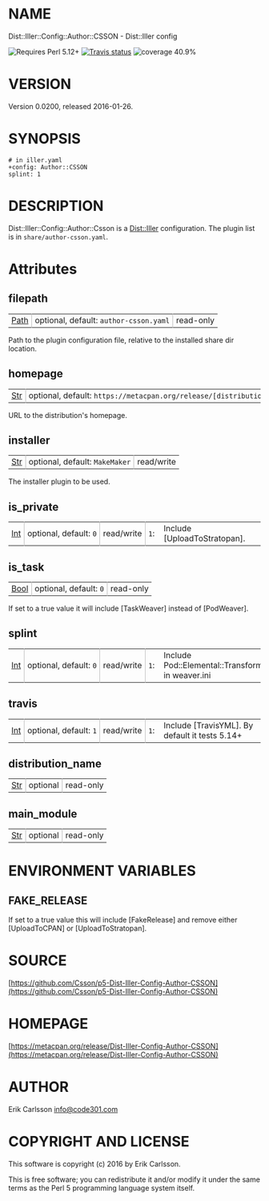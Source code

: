 # NAME

Dist::Iller::Config::Author::CSSON - Dist::Iller config

![Requires Perl 5.12+](https://img.shields.io/badge/perl-5.12+-brightgreen.svg) [![Travis status](https://api.travis-ci.org/Csson/p5-Dist-Iller-Config-Author-CSSON.svg?branch=master)](https://travis-ci.org/Csson/p5-Dist-Iller-Config-Author-CSSON) ![coverage 40.9%](https://img.shields.io/badge/coverage-40.9%-red.svg)

# VERSION

Version 0.0200, released 2016-01-26.

# SYNOPSIS

    # in iller.yaml
    +config: Author::CSSON
    splint: 1

# DESCRIPTION

Dist::Iller::Config::Author::Csson is a [Dist::Iller](https://metacpan.org/pod/Dist::Iller) configuration. The plugin list is in `share/author-csson.yaml`.

# Attributes

## filepath

<table cellpadding="0" cellspacing="0">
<tr>
    <td style="padding-right: 6px; padding-left: 6px; border-right: 1px solid #b8b8b8; white-space: nowrap;"><a href="https://metacpan.org/pod/Types::Path::Tiny#Path">Path</a></td>
    <td style="padding-right: 6px; padding-left: 6px; border-right: 1px solid #b8b8b8; white-space: nowrap;">optional, default: <code>author-csson.yaml</code></td>
    <td style="padding-left: 6px; padding-right: 6px; white-space: nowrap;">read-only</td>
</tr>
</table>

<p>Path to the plugin configuration file, relative to the installed share dir location.</p>

## homepage

<table cellpadding="0" cellspacing="0">
<tr>
    <td style="padding-right: 6px; padding-left: 6px; border-right: 1px solid #b8b8b8; white-space: nowrap;"><a href="https://metacpan.org/pod/Types::Standard#Str">Str</a></td>
    <td style="padding-right: 6px; padding-left: 6px; border-right: 1px solid #b8b8b8; white-space: nowrap;">optional, default: <code>https://metacpan.org/release/[distribution_name]</code></td>
    <td style="padding-left: 6px; padding-right: 6px; white-space: nowrap;">read/write</td>
</tr>
</table>

<p>URL to the distribution's homepage.</p>

## installer

<table cellpadding="0" cellspacing="0">
<tr>
    <td style="padding-right: 6px; padding-left: 6px; border-right: 1px solid #b8b8b8; white-space: nowrap;"><a href="https://metacpan.org/pod/Types::Standard#Str">Str</a></td>
    <td style="padding-right: 6px; padding-left: 6px; border-right: 1px solid #b8b8b8; white-space: nowrap;">optional, default: <code>MakeMaker</code></td>
    <td style="padding-left: 6px; padding-right: 6px; white-space: nowrap;">read/write</td>
</tr>
</table>

<p>The installer plugin to be used.</p>

## is\_private

<table cellpadding="0" cellspacing="0">
<tr>
    <td style="padding-right: 6px; padding-left: 6px; border-right: 1px solid #b8b8b8; white-space: nowrap;"><a href="https://metacpan.org/pod/Types::Standard#Int">Int</a></td>
    <td style="padding-right: 6px; padding-left: 6px; border-right: 1px solid #b8b8b8; white-space: nowrap;">optional, default: <code>0</code></td>
    <td style="padding-right: 6px; padding-left: 6px; border-right: 1px solid #b8b8b8; white-space: nowrap;">read/write</td>
    <td style="text-align: right; padding-right: 6px; padding-left: 6px;"><code>1</code>:</td>
    <td style="padding-left: 12px;">Include [UploadToStratopan].</td>
</tr>
</table>

<p></p>

## is\_task

<table cellpadding="0" cellspacing="0">
<tr>
    <td style="padding-right: 6px; padding-left: 6px; border-right: 1px solid #b8b8b8; white-space: nowrap;"><a href="https://metacpan.org/pod/Types::Standard#Bool">Bool</a></td>
    <td style="padding-right: 6px; padding-left: 6px; border-right: 1px solid #b8b8b8; white-space: nowrap;">optional, default: <code>0</code></td>
    <td style="padding-left: 6px; padding-right: 6px; white-space: nowrap;">read-only</td>
</tr>
</table>

<p>If set to a true value it will include [TaskWeaver] instead of [PodWeaver].</p>

## splint

<table cellpadding="0" cellspacing="0">
<tr>
    <td style="padding-right: 6px; padding-left: 6px; border-right: 1px solid #b8b8b8; white-space: nowrap;"><a href="https://metacpan.org/pod/Types::Standard#Int">Int</a></td>
    <td style="padding-right: 6px; padding-left: 6px; border-right: 1px solid #b8b8b8; white-space: nowrap;">optional, default: <code>0</code></td>
    <td style="padding-right: 6px; padding-left: 6px; border-right: 1px solid #b8b8b8; white-space: nowrap;">read/write</td>
    <td style="text-align: right; padding-right: 6px; padding-left: 6px;"><code>1</code>:</td>
    <td style="padding-left: 12px;">Include Pod::Elemental::Transformer::Splint in weaver.ini</td>
</tr>
</table>

<p></p>

## travis

<table cellpadding="0" cellspacing="0">
<tr>
    <td style="padding-right: 6px; padding-left: 6px; border-right: 1px solid #b8b8b8; white-space: nowrap;"><a href="https://metacpan.org/pod/Types::Standard#Int">Int</a></td>
    <td style="padding-right: 6px; padding-left: 6px; border-right: 1px solid #b8b8b8; white-space: nowrap;">optional, default: <code>1</code></td>
    <td style="padding-right: 6px; padding-left: 6px; border-right: 1px solid #b8b8b8; white-space: nowrap;">read/write</td>
    <td style="text-align: right; padding-right: 6px; padding-left: 6px;"><code>1</code>:</td>
    <td style="padding-left: 12px;">Include [TravisYML]. By default it tests 5.14+</td>
</tr>
</table>

<p></p>

## distribution\_name

<table cellpadding="0" cellspacing="0">
<tr>
    <td style="padding-right: 6px; padding-left: 6px; border-right: 1px solid #b8b8b8; white-space: nowrap;"><a href="https://metacpan.org/pod/Types::Standard#Str">Str</a></td>
    <td style="padding-right: 6px; padding-left: 6px; border-right: 1px solid #b8b8b8; white-space: nowrap;">optional</td>
    <td style="padding-left: 6px; padding-right: 6px; white-space: nowrap;">read-only</td>
</tr>
</table>

<p></p>

## main\_module

<table cellpadding="0" cellspacing="0">
<tr>
    <td style="padding-right: 6px; padding-left: 6px; border-right: 1px solid #b8b8b8; white-space: nowrap;"><a href="https://metacpan.org/pod/Types::Standard#Str">Str</a></td>
    <td style="padding-right: 6px; padding-left: 6px; border-right: 1px solid #b8b8b8; white-space: nowrap;">optional</td>
    <td style="padding-left: 6px; padding-right: 6px; white-space: nowrap;">read-only</td>
</tr>
</table>

<p></p>

# ENVIRONMENT VARIABLES

## FAKE\_RELEASE

If set to a true value this will include \[FakeRelease\] and remove either \[UploadToCPAN\] or \[UploadToStratopan\].

# SOURCE

[https://github.com/Csson/p5-Dist-Iller-Config-Author-CSSON](https://github.com/Csson/p5-Dist-Iller-Config-Author-CSSON)

# HOMEPAGE

[https://metacpan.org/release/Dist-Iller-Config-Author-CSSON](https://metacpan.org/release/Dist-Iller-Config-Author-CSSON)

# AUTHOR

Erik Carlsson <info@code301.com>

# COPYRIGHT AND LICENSE

This software is copyright (c) 2016 by Erik Carlsson.

This is free software; you can redistribute it and/or modify it under
the same terms as the Perl 5 programming language system itself.
